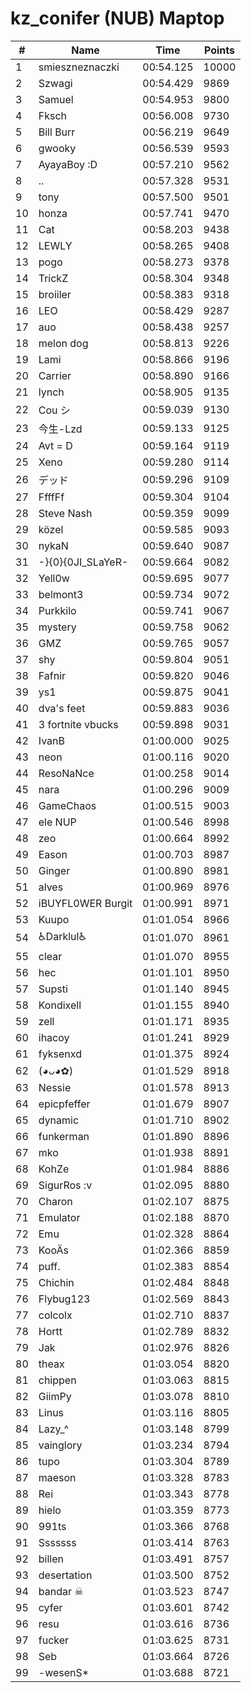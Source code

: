 # kz_conifer (NUB) Maptop

|  # | Name | Time | Points |
|-------------- | -------------- | -------------- | -------------- | 
| 1 | smieszneznaczki | 00:54.125 | 10000 | 
| 2 | Szwagi | 00:54.429 | 9869 | 
| 3 | Samuel | 00:54.953 | 9800 | 
| 4 | Fksch | 00:56.008 | 9730 | 
| 5 | Bill Burr | 00:56.219 | 9649 | 
| 6 | gwooky | 00:56.539 | 9593 | 
| 7 | AyayaBoy :D | 00:57.210 | 9562 | 
| 8 | .. | 00:57.328 | 9531 | 
| 9 | tony | 00:57.500 | 9501 | 
| 10 | honza | 00:57.741 | 9470 | 
| 11 | Cat | 00:58.203 | 9438 | 
| 12 | LEWLY | 00:58.265 | 9408 | 
| 13 | pogo | 00:58.273 | 9378 | 
| 14 | TrickZ | 00:58.304 | 9348 | 
| 15 | broiiler | 00:58.383 | 9318 | 
| 16 | LEO | 00:58.429 | 9287 | 
| 17 | auo | 00:58.438 | 9257 | 
| 18 | melon dog | 00:58.813 | 9226 | 
| 19 | Lami | 00:58.866 | 9196 | 
| 20 | Carrier | 00:58.890 | 9166 | 
| 21 | lynch | 00:58.905 | 9135 | 
| 22 | Cou シ | 00:59.039 | 9130 | 
| 23 | 今生-Lzd | 00:59.133 | 9125 | 
| 24 | Avt = D | 00:59.164 | 9119 | 
| 25 | Xeno | 00:59.280 | 9114 | 
| 26 | デッド | 00:59.296 | 9109 | 
| 27 | FfffFf | 00:59.304 | 9104 | 
| 28 | Steve Nash | 00:59.359 | 9099 | 
| 29 | közel | 00:59.585 | 9093 | 
| 30 | nykaN | 00:59.640 | 9087 | 
| 31 | -}{0}{0JI_SLaYeR- | 00:59.664 | 9082 | 
| 32 | Yell0w | 00:59.695 | 9077 | 
| 33 | belmont3 | 00:59.734 | 9072 | 
| 34 | Purkkilo | 00:59.741 | 9067 | 
| 35 | mystery | 00:59.758 | 9062 | 
| 36 | GMZ | 00:59.765 | 9057 | 
| 37 | shy | 00:59.804 | 9051 | 
| 38 | Fafnir | 00:59.820 | 9046 | 
| 39 | ys1 | 00:59.875 | 9041 | 
| 40 | dva's feet | 00:59.883 | 9036 | 
| 41 | 3 fortnite vbucks | 00:59.898 | 9031 | 
| 42 | IvanB | 01:00.000 | 9025 | 
| 43 | neon | 01:00.116 | 9020 | 
| 44 | ResoNaNce | 01:00.258 | 9014 | 
| 45 | nara | 01:00.296 | 9009 | 
| 46 | GameChaos | 01:00.515 | 9003 | 
| 47 | ele NUP | 01:00.546 | 8998 | 
| 48 | zeo | 01:00.664 | 8992 | 
| 49 | Eason | 01:00.703 | 8987 | 
| 50 | Ginger | 01:00.890 | 8981 | 
| 51 | alves | 01:00.969 | 8976 | 
| 52 | iBUYFL0WER Burgit | 01:00.991 | 8971 | 
| 53 | Kuupo | 01:01.054 | 8966 | 
| 54 | ♿Darklul♿ | 01:01.070 | 8961 | 
| 55 | clear | 01:01.070 | 8955 | 
| 56 | hec | 01:01.101 | 8950 | 
| 57 | Supsti | 01:01.140 | 8945 | 
| 58 | Kondixell | 01:01.155 | 8940 | 
| 59 | zell | 01:01.171 | 8935 | 
| 60 | ihacoy | 01:01.241 | 8929 | 
| 61 | fyksenxd | 01:01.375 | 8924 | 
| 62 | (◕ᴗ◕✿) | 01:01.529 | 8918 | 
| 63 | Nessie | 01:01.578 | 8913 | 
| 64 | epicpfeffer | 01:01.679 | 8907 | 
| 65 | dynamic | 01:01.710 | 8902 | 
| 66 | funkerman | 01:01.890 | 8896 | 
| 67 | mko | 01:01.938 | 8891 | 
| 68 | KohZe | 01:01.984 | 8886 | 
| 69 | SigurRos :v | 01:02.095 | 8880 | 
| 70 | Charon | 01:02.107 | 8875 | 
| 71 | Emulator | 01:02.188 | 8870 | 
| 72 | Emu | 01:02.328 | 8864 | 
| 73 | KooÄs | 01:02.366 | 8859 | 
| 74 | puff. | 01:02.383 | 8854 | 
| 75 | Chichin | 01:02.484 | 8848 | 
| 76 | Flybug123 | 01:02.569 | 8843 | 
| 77 | colcolx | 01:02.710 | 8837 | 
| 78 | Hortt | 01:02.789 | 8832 | 
| 79 | Jak | 01:02.976 | 8826 | 
| 80 | theax | 01:03.054 | 8820 | 
| 81 | chippen | 01:03.063 | 8815 | 
| 82 | GiimPy | 01:03.078 | 8810 | 
| 83 | Linus | 01:03.116 | 8805 | 
| 84 | Lazy_^ | 01:03.148 | 8799 | 
| 85 | vainglory | 01:03.234 | 8794 | 
| 86 | tupo | 01:03.304 | 8789 | 
| 87 | maeson | 01:03.328 | 8783 | 
| 88 | Rei | 01:03.343 | 8778 | 
| 89 | hielo | 01:03.359 | 8773 | 
| 90 | 991ts | 01:03.366 | 8768 | 
| 91 | Sssssss | 01:03.414 | 8763 | 
| 92 | billen | 01:03.491 | 8757 | 
| 93 | desertation | 01:03.500 | 8752 | 
| 94 | bandar ☠ | 01:03.523 | 8747 | 
| 95 | cyfer | 01:03.601 | 8742 | 
| 96 | resu | 01:03.616 | 8736 | 
| 97 | fucker | 01:03.625 | 8731 | 
| 98 | Seb | 01:03.664 | 8726 | 
| 99 | -wesenS* | 01:03.688 | 8721 | 

